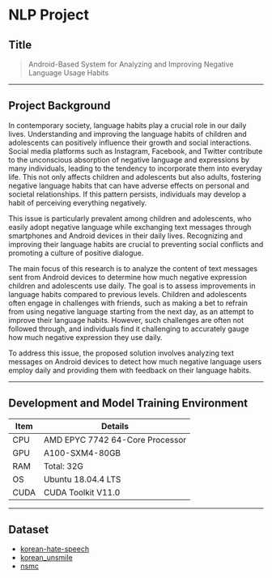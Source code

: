 # NLP Project
## Title
> Android-Based System for Analyzing and Improving Negative Language Usage Habits
---
## Project Background

In contemporary society, language habits play a crucial role in our daily lives. Understanding and improving the language habits of children and adolescents can positively influence their growth and social interactions. Social media platforms such as Instagram, Facebook, and Twitter contribute to the unconscious absorption of negative language and expressions by many individuals, leading to the tendency to incorporate them into everyday life. This not only affects children and adolescents but also adults, fostering negative language habits that can have adverse effects on personal and societal relationships. If this pattern persists, individuals may develop a habit of perceiving everything negatively.

This issue is particularly prevalent among children and adolescents, who easily adopt negative language while exchanging text messages through smartphones and Android devices in their daily lives. Recognizing and improving their language habits are crucial to preventing social conflicts and promoting a culture of positive dialogue.

The main focus of this research is to analyze the content of text messages sent from Android devices to determine how much negative expression children and adolescents use daily. The goal is to assess improvements in language habits compared to previous levels. Children and adolescents often engage in challenges with friends, such as making a bet to refrain from using negative language starting from the next day, as an attempt to improve their language habits. However, such challenges are often not followed through, and individuals find it challenging to accurately gauge how much negative expression they use daily.

To address this issue, the proposed solution involves analyzing text messages on Android devices to detect how much negative language users employ daily and providing them with feedback on their language habits.


---
## Development and Model Training Environment


| Item            | Details                                  |
|-----------------|--------------------------------------------------|
| CPU               | AMD EPYC 7742 64-Core Processor                  |
| GPU               | A100-SXM4-80GB                                  |
| RAM               | Total: 32G|
| OS          | Ubuntu 18.04.4 LTS|
| CUDA              | CUDA Toolkit V11.0 |

---

## Dataset
- [korean-hate-speech](https://github.com/kocohub/korean-hate-speech)
- [korean_unsmile](https://github.com/smilegate-ai/korean_unsmile_dataset)
- [nsmc](https://github.com/e9t/nsmc)
